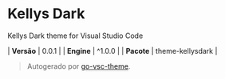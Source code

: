 # Kellys Dark

Kellys Dark theme for Visual Studio Code

| **Versão** | 0.0.1 |
| **Engine** | ^1.0.0 |
| **Pacote** | theme-kellysdark |

> Autogerado por [go-vsc-theme](https://github.com/natalbu/go-vsc-theme).
